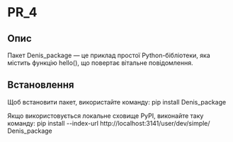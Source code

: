 # PR_4

## Опис
Пакет Denis_package — це приклад простої Python-бібліотеки, яка містить функцію hello(), що повертає вітальне повідомлення.

## Встановлення
Щоб встановити пакет, використайте команду:
pip install Denis_package

Якщо використовується локальне сховище PyPI, виконайте таку команду:
pip install --index-url http://localhost:3141/user/dev/simple/ Denis_package